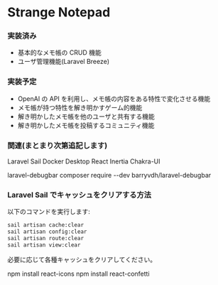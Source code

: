 # Strange Notepad

### 実装済み

-   基本的なメモ帳の CRUD 機能
-   ユーザ管理機能(Laravel Breeze)

### 実装予定

-   OpenAI の API を利用し、メモ帳の内容をある特性で変化させる機能
-   メモ帳が持つ特性を解き明かすゲーム的機能
-   解き明かしたメモ帳を他のユーザと共有する機能
-   解き明かしたメモ帳を投稿するコミュニティ機能

### 関連(まとまり次第追記します)

Laravel Sail
Docker Desktop
React
Inertia
Chakra-UI

laravel-debugbar
composer require --dev barryvdh/laravel-debugbar

### Laravel Sail でキャッシュをクリアする方法

以下のコマンドを実行します:

```bash
sail artisan cache:clear
sail artisan config:clear
sail artisan route:clear
sail artisan view:clear
```

必要に応じて各種キャッシュをクリアしてください。

npm install react-icons
npm install react-confetti
